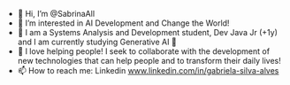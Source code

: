 - 👋 Hi, I’m @SabrinaAll
- 👀 I’m interested in AI Development and Change the World! 
- 🌱 I am a Systems Analysis and Development student, Dev Java Jr (+1y) and I am currently studying Generative AI 🤖
- 💞️ I love helping people! I seek to collaborate with the development of new technologies that can help people and to transform their daily lives!
- 📫 How to reach me: Linkedin www.linkedin.com/in/gabriela-silva-alves

<!---
SabrinaAll/SabrinaAll is a ✨ special ✨ repository because its `README.md` (this file) appears on your GitHub profile.
You can click the Preview link to take a look at your changes.
--->

